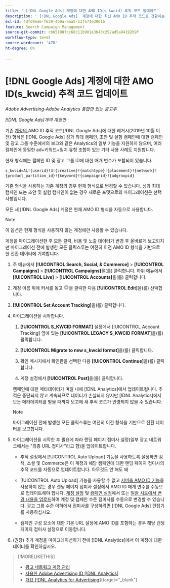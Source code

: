 ```yaml
---
title: ' [!DNL Google Ads] 계정에 대한 AMO ID(s_kwcid) 추적 코드 업데이트'
description: ' [!DNL Google Ads]  계정에 대한 최신 AMO ID 추적 코드로 전환하는 방법에 대해 알아봅니다.'
exl-id: 4dfd9ea6-f639-4b9a-aaa5-13f574e3961b
feature: Search Campaign Management
source-git-commit: cb65108fcc60c11b901e3b43c292ad5a94192b9f
workflow-type: tm+mt
source-wordcount: '478'
ht-degree: 0%

---
```


# [!DNL Google Ads] 계정에 대한 AMO ID(s_kwcid) 추적 코드 업데이트

*Adobe Advertising-Adobe Analytics 통합만 있는 광고주*

*[!DNL Google Ads]개의 계정만*

기존 [&#x200B; 계정의 &#x200B;](/help/integrations/analytics/ids.md#amo-id-formats)AMO ID 추적 코드[!DNL Google Ads]에 대한 레거시(2019년 10월 이전) 형식은 [!DNL Google Ads] 성과 최대 캠페인, 초안 및 실험 캠페인에 대한 캠페인 및 광고 그룹 수준에서의 보고와 같은 Analytics의 일부 기능을 지원하지 않으며, 여러 캠페인에 동일한 ad+키워드+일치 유형 조합이 있는 기타 사용 사례도 지원합니다.

현재 형식에는 캠페인 ID 및 광고 그룹 ID에 대한 매개 변수가 포함되어 있습니다.

```
s_kwcid=AL!{userid}!3!{creative}!{matchtype}!{placement}!{network}!{product_partition_id}!{keyword}!{campaignid}!{adgroupid}
```

기존 형식을 사용하는 기존 계정의 경우 현재 형식으로 변경할 수 있습니다. 성과 최대 캠페인 또는 초안 및 실험 캠페인이 없는 경우 새로운 포맷으로의 마이그레이션은 선택 사항입니다.

모든 새 [!DNL Google Ads] 계정은 현재 AMO ID 형식을 자동으로 사용합니다.

>[!NOTE]
>
>이 옵션은 현재 형식을 사용하지 않는 계정에만 사용할 수 있습니다.
>
>계정을 마이그레이션한 후 모든 클릭, 비용 및 노출 데이터가 변경 후 올바르게 보고되지만 마이그레이션 전에 발생한 모든 클릭스루는 여전히 이전 AMO ID 형식을 기반으로 한 전환 데이터에 기여합니다.

1. 주 메뉴에서 **[!UICONTROL Search, Social, & Commerce]** \> **[!UICONTROL Campaigns]** \> **[!UICONTROL Campaigns]**&#x200B;을(를) 클릭합니다. 하위 메뉴에서 **[!UICONTROL Live]** \> **[!UICONTROL Accounts]**&#x200B;을(를) 클릭합니다.

1. 계정 이름 위에 커서를 놓고 ![화살표 드롭다운 아이콘](/help/search-social-commerce/assets/arrow-dropdown-menu.png)을 클릭한 다음 **[!UICONTROL Edit]**&#x200B;을(를) 선택합니다.

1. **[!UICONTROL Set Account Tracking]**&#x200B;을(를) 클릭합니다.

1. 마이그레이션을 시작합니다.

   1. **[!UICONTROL S_KWCID FORMAT]** 설정에서 [!UICONTROL Account Tracking] 옆에 있는 **[!UICONTROL LEGACY S_KWCID FORMAT]**&#x200B;을(를) 클릭합니다.

   1. **[!UICONTROL Migrate to new s_kwcid format]**&#x200B;을(를) 클릭합니다.

   1. 확인 메시지에서 확인란을 선택한 다음 **[!UICONTROL Continue]**&#x200B;을(를) 클릭합니다.

   1. 계정 설정에서 **[!UICONTROL Post]**&#x200B;을(를) 클릭합니다.

   캠페인에 대한 메타데이터가 며칠 내에 [!DNL Analytics]에서 업데이트됩니다. 추적은 중단되지 않고 계속되므로 데이터가 손실되지 않지만 [!DNL Analytics]에서 모든 메타데이터를 받을 때까지 보고에 새 추적 코드가 반영되지 않을 수 있습니다.

   >[!NOTE]
   >
   >마이그레이션 전에 발생한 모든 클릭스루는 여전히 이전 형식을 기반으로 전환 데이터를 보고합니다.

1. 마이그레이션을 시작한 후 필요에 따라 랜딩 페이지 접미사 설정(일부 광고 네트워크에서는 &quot;최종 URL 접미사&quot;라고 함)을 업데이트합니다.

   * 추적 설정에서 [!UICONTROL Auto Upload] 기능을 사용하도록 설정하면 검색, 소셜 및 Commerce은 이 계정과 해당 캠페인에 대한 랜딩 페이지 접미사의 추적 코드를 자동으로 업데이트합니다. 아무것도 안 해도 돼

   * [!UICONTROL Auto Upload] 기능을 사용할 수 없고 [서버측 AMO ID 기능](/help/integrations/analytics/ids.md#amo-id-formats)을 사용하지 않는 경우 랜딩 페이지 접미사 설정에서 AMO ID 매개 변수를 수동으로 업데이트해야 합니다. [계정 설정](/help/search-social-commerce/campaign-management/accounts/ad-network-account-manage.md) 및 [캠페인 설정](/help/search-social-commerce/campaign-management/campaigns/campaign-settings-google.md)에서 또는 [일괄 시트에서 변경 내용을 업로드](/help/search-social-commerce/campaign-management/bulksheets/bulksheet-upload.md)하여 계정 및 캠페인 수준 접미사를 수동으로 변경할 수 있습니다. 광고 그룹 수준 이하에서 접미사를 구성하려면 [!DNL Google Ads] 편집기를 사용하십시오.

   * 캠페인 구성 요소에 대한 기본 URL 설정에 AMO ID를 포함하는 경우 해당 랜딩 페이지 접미사 설정으로 이동합니다.

1. (권장) 추가 계정을 마이그레이션하기 전에 [!DNL Analytics]에서 이 계정에 대한 데이터를 확인하십시오.

>[!MORELIKETHIS]
>
>* [광고 네트워크 계정 관리](ad-network-account-manage.md)
>* [사용한 Adobe Advertising ID [!DNL Analytics]](/help/integrations/analytics/ids.md)
>* [개요 [!DNL Analytics for Advertising]](https://experienceleague.adobe.com/docs/advertising/integrations/home.html?lang=ko){target="_blank"}
